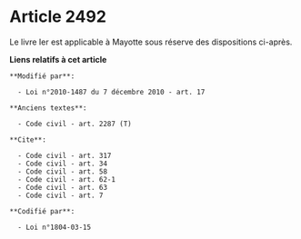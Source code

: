 # Article 2492

Le livre Ier est applicable à Mayotte sous réserve des dispositions ci-après.

**Liens relatifs à cet article**

	**Modifié par**:

	  - Loi n°2010-1487 du 7 décembre 2010 - art. 17

	**Anciens textes**:

	  - Code civil - art. 2287 (T)

	**Cite**:

	  - Code civil - art. 317
	  - Code civil - art. 34
	  - Code civil - art. 58
	  - Code civil - art. 62-1
	  - Code civil - art. 63
	  - Code civil - art. 7

	**Codifié par**:

	  - Loi n°1804-03-15
